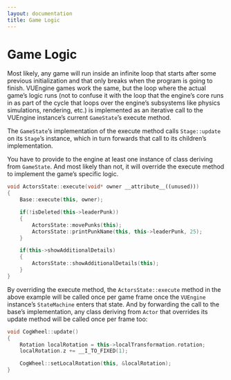 ```yaml
---
layout: documentation
title: Game Logic
---
```


# Game Logic

Most likely, any game will run inside an infinite loop that starts after some previous initialization and that only breaks when the program is going to finish. VUEngine games work the same, but the loop where the actual game’s logic runs (not to confuse it with the loop that the engine’s core runs in as part of the cycle that loops over the engine’s subsystems like physics simulations, rendering, etc.) is implemented as an iterative call to the VUEngine instance’s current `GameState`’s execute method.

The `GameState`’s implementation of the execute method calls `Stage::update` on its `Stage`’s instance, which in turn forwards that call to its children’s implementation.

You have to provide to the engine at least one instance of class deriving from `GameState`. And most likely than not, it will override the execute method to implement the game’s specific logic.

```cpp
void ActorsState::execute(void* owner __attribute__((unused)))
{
    Base::execute(this, owner);

    if(!isDeleted(this->leaderPunk))
    {
        ActorsState::movePunks(this);
        ActorsState::printPunkName(this, this->leaderPunk, 25);
    }

    if(this->showAdditionalDetails)
    {
        ActorsState::showAdditionalDetails(this);
    }
}
```

By overriding the execute method, the `ActorsState::execute` method in the above example will be called once per game frame once the `VUEngine` instance’s `StateMachine` enters that state. And by forwarding the call to the base’s implementation, any class deriving from `Actor` that overrides its update method will be called once per frame too:

```cpp
void CogWheel::update()
{
    Rotation localRotation = this->localTransformation.rotation;
    localRotation.z += __I_TO_FIXED(1);

    CogWheel::setLocalRotation(this, &localRotation);
}
```
